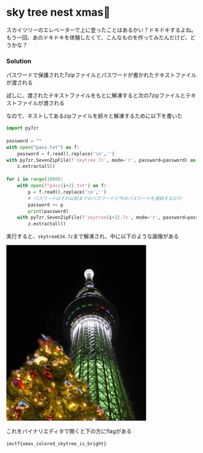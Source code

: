 # sky tree nest xmas🗼
スカイツリーのエレベーターで上に登ったことはあるかい？ドキドキするよね。もう一回、あのドキドキを体験したくて、こんなものを作ってみたんだけど、どうかな？

### Solution
パスワードで保護された7zipファイルとパスワードが書かれたテキストファイルが渡される

試しに、渡されたテキストファイルをもとに解凍すると次の7zipファイルとテキストファイルが渡される

なので、ネストしてあるzipファイルを続々と解凍するために以下を書いた

```python
import py7zr

password = ""
with open("pass.txt") as f:
    password = f.read().replace('\n','')
with py7zr.SevenZipFile(f'skytree.7z', mode='r', password=password) as z:
    z.extractall()

for i in range(1000):
    with open(f"pass{i+2}.txt") as f:
        p = f.read().replace('\n','')
        # パスワードはそれ以前までのパスワードと今のパスワードを連結するだけ
        password += p
        print(password)
    with py7zr.SevenZipFile(f'skytree{i+2}.7z', mode='r', password=password) as z:
        z.extractall()
```

実行すると、`skytree634.7z`まで解凍され、中に以下のような画像がある

![](./files/skytree-xmass.webp)

これをバイナリエディタで開くと下の方にflagがある

`imctf{xmas_colored_skytree_is_bright}`